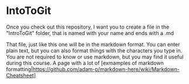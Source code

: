 # IntoToGit

Once you check out this repository, I want you to create a file in the "IntroToGit" folder, that is named with your name and ends with a .md

That file, just like this one will be in the markdown format.  You can enter plain text, but you can also format things with the characters you type in.  You are not required to know or use markdown, but you may find it useful during this course.
A page with a lot of [exmamples of markdown formatting|https://github.com/adam-p/markdown-here/wiki/Markdown-Cheatsheet]


